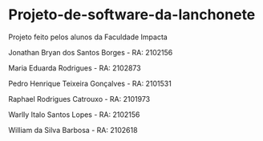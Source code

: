 # Projeto-de-software-da-lanchonete
Projeto feito pelos alunos da Faculdade Impacta

Jonathan Bryan dos Santos Borges - RA: 2102156

Maria Eduarda Rodrigues - RA: 2102873

Pedro Henrique Teixeira Gonçalves -  RA: 2101531

Raphael Rodrigues Catrouxo - RA: 2101973

Warlly Italo Santos Lopes - RA: 2102156

William da Silva Barbosa - RA: 2102618
